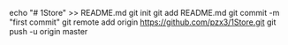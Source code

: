 echo "# 1Store" >> README.md
git init
git add README.md
git commit -m "first commit"
git remote add origin https://github.com/pzx3/1Store.git
git push -u origin master
